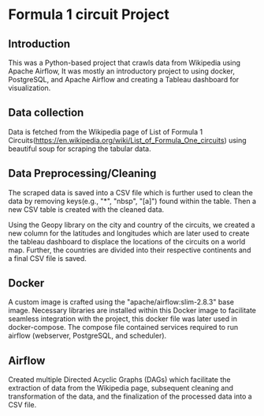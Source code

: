 # Formula 1 circuit Project
## Introduction
This was a Python-based project that crawls data from Wikipedia using Apache Airflow, It was mostly an introductory project to using docker, PostgreSQL, and Apache Airflow and creating a Tableau dashboard for visualization.

## Data collection
Data is fetched from the Wikipedia page of List of Formula 1 Circuits(https://en.wikipedia.org/wiki/List_of_Formula_One_circuits) using beautiful soup for scraping the tabular data.

## Data Preprocessing/Cleaning
The scraped data is saved into a CSV file which is further used to clean the data by removing keys(e.g., "*", "nbsp", "[a]") found within the table. Then a new CSV table is created with the cleaned data.

Using the Geopy library on the city and country of the circuits, we created a new column for the latitudes and longitudes which are later used to create the tableau dashboard to displace the locations of the circuits on a world map.
Further, the countries are divided into their respective continents and a final CSV file is saved.

## Docker
A custom image is crafted using the "apache/airflow:slim-2.8.3" base image. Necessary libraries are installed within this Docker image to facilitate seamless integration with the project, 
this docker file was later used in docker-compose. The compose file contained services required to run airflow (webserver, PostgreSQL, and scheduler).

## Airflow
Created multiple Directed Acyclic Graphs (DAGs) which facilitate the extraction of data from the Wikipedia page, subsequent cleaning and transformation of the data, and the finalization of the processed data into a CSV file.




